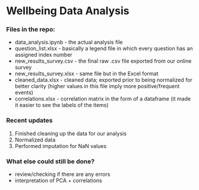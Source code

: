 # Wellbeing Data Analysis
 
### Files in the repo:
- data_analysis.ipynb - the actual analysis file
- question_list.xlsx - basically a legend file in which every question has an assigned index number
- new_results_survey.csv - the final raw .csv file exported from our online survey
- new_results_survey.xlsx - same file but in the Excel format
- cleaned_data.xlsx - cleaned data; exported prior to being normalized for better clarity (higher values in this file imply more positive/frequent events)
- correlations.xlsx - correlation matrix in the form of a dataframe (it made it easier to see the labels of the items)

### Recent updates
1. Finished cleaning up the data for our analysis
2. Normalized data
3. Performed imputation for NaN values

### What else could still be done?
- review/checking if there are any errors
- interpretation of PCA + correlations
